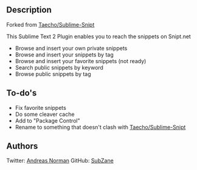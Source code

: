 ## Description
Forked from [Taecho/Sublime-Snipt](https://github.com/Taecho/Sublime-Snipt)

This Sublime Text 2 Plugin enables you to reach the snippets on Snipt.net
* Browse and insert your own private snippets
* Browse and insert your snippets by tag
* Browse and insert your favorite snippets (not ready)
* Search public snippets by keyword
* Browse public snippets by tag

## To-do's
* Fix favorite snippets
* Do some cleaver cache
* Add to "Package Control"
* Rename to something that doesn't clash with [Taecho/Sublime-Snipt](https://github.com/Taecho/Sublime-Snipt)

## Authors
Twitter: [Andreas Norman](http://www.twitter.com/andreasnorman) GitHub: [SubZane](https://github.com/SubZane)